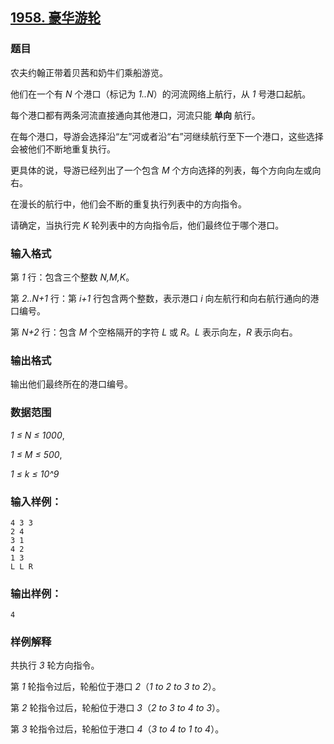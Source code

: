 ## [1958. 豪华游轮](https://www.acwing.com/problem/content/1960/)

### 题目

农夫约翰正带着贝茜和奶牛们乘船游览。

他们在一个有 *N* 个港口（标记为 *1..N*）的河流网络上航行，从 *1* 号港口起航。

每个港口都有两条河流直接通向其他港口，河流只能 **单向** 航行。

在每个港口，导游会选择沿“左”河或者沿“右”河继续航行至下一个港口，这些选择会被他们不断地重复执行。

更具体的说，导游已经列出了一个包含 *M* 个方向选择的列表，每个方向向左或向右。

在漫长的航行中，他们会不断的重复执行列表中的方向指令。

请确定，当执行完 *K* 轮列表中的方向指令后，他们最终位于哪个港口。

### 输入格式

第 *1* 行：包含三个整数 *N,M,K*。

第 *2..N+1* 行：第 *i+1* 行包含两个整数，表示港口 *i* 向左航行和向右航行通向的港口编号。

第 *N+2* 行：包含 *M* 个空格隔开的字符 *L* 或 *R*。*L* 表示向左，*R* 表示向右。

### 输出格式

输出他们最终所在的港口编号。

### 数据范围

*1 ≤ N ≤ 1000*,

*1 ≤ M ≤ 500*,

*1 ≤ k ≤ 10^9*

### 输入样例：

```
4 3 3
2 4
3 1
4 2
1 3
L L R
```

### 输出样例：

```
4
```

### 样例解释

共执行 *3* 轮方向指令。

第 *1* 轮指令过后，轮船位于港口 *2*（*1 to 2 to 3 to 2*）。

第 *2* 轮指令过后，轮船位于港口 *3*（*2 to 3 to 4 to 3*）。

第 *3* 轮指令过后，轮船位于港口 *4*（*3 to 4 to 1 to 4*）。
